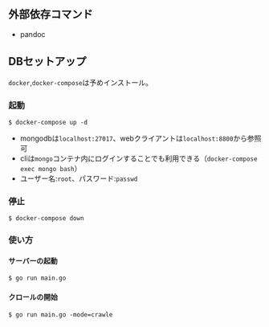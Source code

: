 ## 外部依存コマンド
- pandoc

## DBセットアップ

`docker`,`docker-compose`は予めインストール。

### 起動
```
$ docker-compose up -d
```
- mongodbは`localhost:27017`、webクライアントは`localhost:8800`から参照可
- cliは`mongo`コンテナ内にログインすることでも利用できる（`docker-compose exec mongo bash`）
- ユーザー名:`root`、パスワード:`passwd`

### 停止
```
$ docker-compose down
```

### 使い方
#### サーバーの起動
```
$ go run main.go
``` 
#### クロールの開始
```
$ go run main.go -mode=crawle
```


